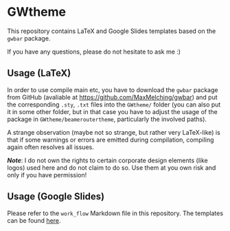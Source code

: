 # GWtheme

This repository contains LaTeX and Google Slides templates based on the
`gwbar` package.

If you have any questions, please do not hesitate to ask me :)

## Usage (LaTeX)

In order to use compile main etc, you have to download the `gwbar` package from
GitHub (avaliable at https://github.com/MaxMelching/gwbar) and put the
corresponding `.sty`, `.txt` files into the `GWtheme/` folder (you can also
put it in some other folder, but in that case you have to adjust the usage
of the package in `GWtheme/beameroutertheme`, particularly the involved paths).

A strange observation (maybe not so strange, but rather very LaTeX-like) is that
if some warnings or errors are emitted during compilation, compiling again often
resolves all issues.

***Note***: I do not own the rights to certain corporate design elements (like
logos) used here and do not claim to do so. Use them at you own risk and only
if you have permission!

## Usage (Google Slides)

Please refer to the  `work_flow` Markdown file in this repository.
The templates can be found
[here](https://drive.google.com/drive/folders/1PPkQNKZDCJBoPw3SxhWSzWJ7Xga2GKPf?usp=sharing).
